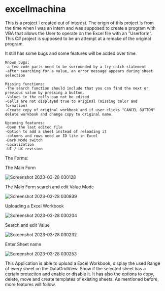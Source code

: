 # excellmachina
This is a project I created out of interest. The origin of this project is from the time when I was an intern and was supposed to create a program with VBA that allows the User to operate on the Excel file with an "Userform". This C# project is supposed to be an attempt at a remake of the original program.

It still has some bugs and some features will be added over time.

	Known bugs:
	-a few code parts need to be surrounded by a try-catch statement
	-after searching for a value, an error message appears during sheet selection

	Missing functions:
	-The search function should include that you can find the next or previous value by pressing a button.
	-Values in the cells can not be edited
	-Cells are not displayed true to original (missing color and formation)
	-Create copy of original workbook and if user clicks "CANCEL BUTTON" delete workbook and change copy to original name.

	Upcoming features:
	-Open the last edited file
	-Option to add a sheet instead of reloading it
	-columns and rows need an ID like in Excel
	-Dark Mode switch
	-Localization
	-UI / UX revision
	
The Forms:

The Main Form

![Screenshot 2023-03-28 030128](https://user-images.githubusercontent.com/112399284/228099800-b83d7e5e-446b-465b-9aec-ae1a92cd49f3.png)

The Main Form search and edit Value Mode

![Screenshot 2023-03-28 030839](https://user-images.githubusercontent.com/112399284/228100445-47623d6a-b701-448f-8ac0-d70b016761ec.png)

Uploading a Excel Workbook

![Screenshot 2023-03-28 030204](https://user-images.githubusercontent.com/112399284/228099982-74f4e63a-9235-41d3-b948-8ceb3ebedcdb.png)

Search and edit Value

![Screenshot 2023-03-28 030232](https://user-images.githubusercontent.com/112399284/228100073-ec563245-d1ed-4fdd-8a45-dd4259e2a240.png)

Enter Sheet name

![Screenshot 2023-03-28 030253](https://user-images.githubusercontent.com/112399284/228100147-95c55dc7-d617-4136-a031-4d8588f8180d.png)

This Application is able to upload a Excel Workbook, display the used Range of every sheet on the DataGridView. Show if the selected sheet has a certain protection and enable or disable it. It has also the options to copy, delete, move and create templates of existing sheets. As mentioned before, more features will follow.
